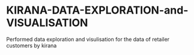 # KIRANA-DATA-EXPLORATION-and-VISUALISATION
Performed data exploration and visulisation for the data of retailer customers by kirana
